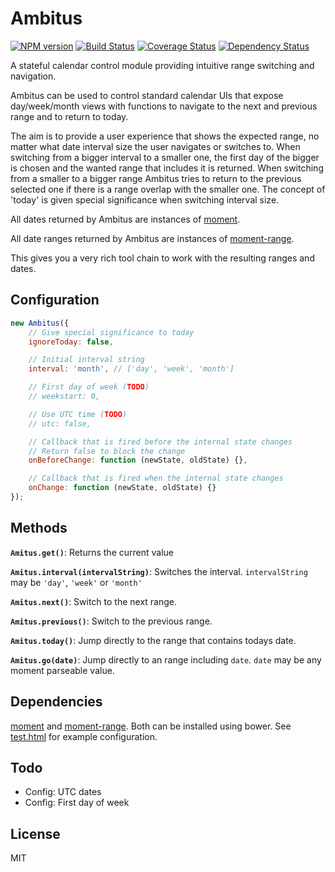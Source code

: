 Ambitus
=======

[![NPM version](https://badge.fury.io/js/ambitus.svg)](http://badge.fury.io/js/ambitus)
[![Build Status](https://travis-ci.org/Munter/ambitus.svg?branch=master)](https://travis-ci.org/Munter/ambitus)
[![Coverage Status](https://img.shields.io/coveralls/Munter/ambitus.svg?style=flat)](https://coveralls.io/r/Munter/ambitus?branch=master)
[![Dependency Status](https://david-dm.org/Munter/ambitus.svg)](https://david-dm.org/Munter/ambitus)

A stateful calendar control module providing intuitive range switching and navigation.

Ambitus can be used to control standard calendar UIs that expose day/week/month views with functions to navigate to the next and previous range and to return to today.

The aim is to provide a user experience that shows the expected range, no matter what date interval size the user navigates or switches to. When switching from a bigger interval to a smaller one, the first day of the bigger is chosen and the wanted range that includes it is returned. When switching from a smaller to a bigger range Ambitus tries to return to the previous selected one if there is a range overlap with the smaller one. The concept of 'today' is given special significance when switching interval size.

All dates returned by Ambitus are instances of [moment](http://momentjs.com/).

All date ranges returned by Ambitus are instances of [moment-range](https://github.com/gf3/moment-range).

This gives you a very rich tool chain to work with the resulting ranges and dates.


Configuration
-------------

``` javascript
new Ambitus({
    // Give special significance to today
    ignoreToday: false,

    // Initial interval string
    interval: 'month', // ['day', 'week', 'month']

    // First day of week (TODO)
    // weekstart: 0,

    // Use UTC time (TODO)
    // utc: false,

    // Callback that is fired before the internal state changes
    // Return false to block the change
    onBeforeChange: function (newState, oldState) {},

    // Callback that is fired when the internal state changes
    onChange: function (newState, oldState) {}
});
```


Methods
-----

**`Amitus.get()`**: Returns the current value

**`Amitus.interval(intervalString)`**: Switches the interval. `intervalString` may be `'day'`, `'week'` or `'month'`

**`Amitus.next()`**: Switch to the next range.

**`Amitus.previous()`**: Switch to the previous range.

**`Amitus.today()`**: Jump directly to the range that contains todays date.

**`Amitus.go(date)`**: Jump directly to an range including `date`. `date` may be any moment parseable value.


Dependencies
------------
[moment](http://momentjs.com/) and [moment-range](https://github.com/gf3/moment-range). Both can be installed using bower. See [test.html](https://github.com/Munter/ambitus/blob/master/test.html) for example configuration.


Todo
----

 * Config: UTC dates
 * Config: First day of week


License
-------
MIT
